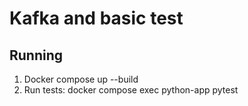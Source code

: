 # Kafka and basic test
## Running

1.  Docker compose up --build
2.  Run tests: docker compose exec python-app pytest